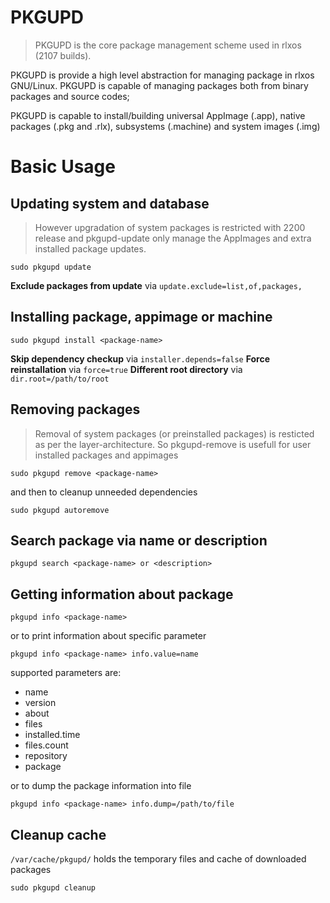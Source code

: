 # PKGUPD

> PKGUPD is the core package management scheme used in rlxos (2107 builds).

PKGUPD is provide a high level abstraction for managing package in rlxos GNU/Linux. PKGUPD is capable of managing packages both from binary packages and source codes;

PKGUPD is capable to install/building universal AppImage (.app), native packages (.pkg and .rlx), subsystems (.machine) and system images (.img)

# Basic Usage

## Updating system and database
> However upgradation of system packages is restricted with 2200 release and pkgupd-update only manage the AppImages and extra installed package updates.

`sudo pkgupd update`

**Exclude packages from update** via `update.exclude=list,of,packages,`

## Installing package, appimage or machine

`sudo pkgupd install <package-name>`

**Skip dependency checkup** via `installer.depends=false`
**Force reinstallation** via `force=true`
**Different root directory** via `dir.root=/path/to/root`


## Removing packages
> Removal of system packages (or preinstalled packages) is resticted as per the layer-architecture. So pkgupd-remove is usefull for user installed packages and appimages

`sudo pkgupd remove <package-name>`

and then to cleanup unneeded dependencies

`sudo pkgupd autoremove`

## Search package via name or description

`pkgupd search <package-name> or <description>`


## Getting information about package

`pkgupd info <package-name>`

or to print information about specific parameter

`pkgupd info <package-name> info.value=name`

supported parameters are:
- name
- version
- about
- files
- installed.time
- files.count
- repository
- package

or to dump the package information into file

`pkgupd info <package-name> info.dump=/path/to/file`

## Cleanup cache

`/var/cache/pkgupd/` holds the temporary files and cache of downloaded packages

`sudo pkgupd cleanup`